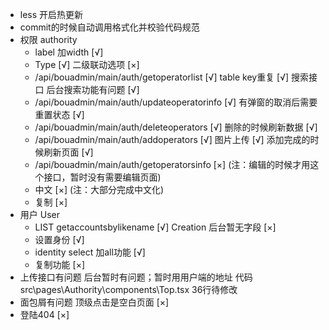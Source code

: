 - less 开启热更新
- commit的时候自动调用格式化并校验代码规范
- 权限  authority 
  - label 加width [√]
  - Type [√]
    二级联动选项  [×]
  - /api/bouadmin/main/auth/getoperatorlist       [√]
    table key重复 [√]
    搜索接口  后台搜索功能有问题                   [√]
  - /api/bouadmin/main/auth/updateoperatorinfo    [√]
    有弹窗的取消后需要重置状态  [√]
  - /api/bouadmin/main/auth/deleteoperators       [√]
    删除的时候刷新数据  [√]
  - /api/bouadmin/main/auth/addoperators           [√]
    图片上传 [√]
    添加完成的时候刷新页面 [√]
  - /api/bouadmin/main/auth/getoperatorsinfo      [×]
    (注：编辑的时候才用这个接口，暂时没有需要编辑页面)
  - 中文   [×]
    (注：大部分完成中文化)
  - 复制    [×]
- 用户 User
  - LIST    getaccountsbylikename    [√]
      Creation 后台暂无字段  [×]
  - 设置身份                       [√]
  - identity select 加all功能      [√]
  - 复制功能    [×]
- 上传接口有问题
  后台暂时有问题；暂时用用户端的地址 代码 src\pages\Authority\components\Top.tsx 36行待修改
- 面包屑有问题  顶级点击是空白页面   [×]
- 登陆404 [×]